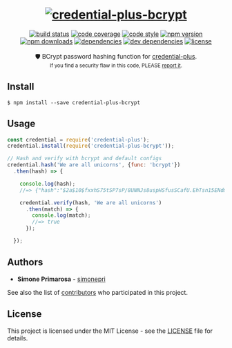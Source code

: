 <h1 align="center">
  <a href="https://github.com/simonepri/credential-plus"><img src="https://github.com/simonepri/credential-plus/blob/master/media/credential-plus.png?raw=true" alt="credential-plus-bcrypt" /></a>
</h1>
<div align="center">
  <a href="https://travis-ci.org/simonepri/credential-plus-bcrypt"> <img src="https://travis-ci.org/simonepri/credential-plus-bcrypt.svg?branch=master" alt="build status"></a>
  <a href="https://codecov.io/gh/simonepri/credential-plus-bcrypt"><img src="https://img.shields.io/codecov/c/github/simonepri/credential-plus-bcrypt/master.svg" alt="code coverage" /></a>
  <a href="https://github.com/sindresorhus/xo"><img src="https://img.shields.io/badge/code_style-XO-5ed9c7.svg" alt="code style" /></a>
  <a href="https://www.npmjs.com/package/credential-plus-bcrypt"><img src="https://img.shields.io/npm/v/credential-plus-bcrypt.svg" alt="npm version" /></a>
  <a href="https://www.npmjs.com/package/credential-plus-bcrypt"><img src="https://img.shields.io/npm/dm/credential-plus-bcrypt.svg" alt="npm downloads" /></a>
  <a href="https://david-dm.org/simonepri/credential-plus-bcrypt"><img src="https://david-dm.org/simonepri/credential-plus-bcrypt.svg" alt="dependencies" /></a>
  <a href="https://david-dm.org/simonepri/credential-plus-bcrypt#info=devDependencies"><img src="https://david-dm.org/simonepri/credential-plus-bcrypt/dev-status.svg" alt="dev dependencies" /></a>
  <a href="LICENSE"><img src="https://img.shields.io/github/license/simonepri/credential-plus-bcrypt.svg" alt="license" /></a>
</div>
<br />
<div align="center">
  🛡 BCrypt password hashing function for <a href="https://github.com/simonepri/credential-plus">credential-plus</a>.
</div>
<div align="center">
  <sub>
    If you find a security flaw in this code, PLEASE <a href="https://github.com/simonepri/credential-plus-bcrypt/issues/new">report it</a>.
  </sub>
</div>

## Install

```
$ npm install --save credential-plus-bcrypt
```

## Usage
```js
const credential = require('credential-plus');
credential.install(require('credential-plus-bcrypt'));

// Hash and verify with bcrypt and default configs
credential.hash('We are all unicorns', {func: 'bcrypt'})
  .then(hash) => {

    console.log(hash);
    //=> {"hash":"$2a$10$fxxhS75tSP7sP/8UNNJs8uspHSfusSCafU.EhTsn15ENdm/9n3IQe","func":"bcrypt"}

    credential.verify(hash, 'We are all unicorns')
      .then(match) => {
        console.log(match);
        //=> true
      });

  });
```

## Authors
* **Simone Primarosa** - [simonepri](https://github.com/simonepri)

See also the list of [contributors](https://github.com/simonepri/credential-plus-bcrypt/contributors) who participated in this project.

## License
This project is licensed under the MIT License - see the [LICENSE](LICENSE) file for details.
